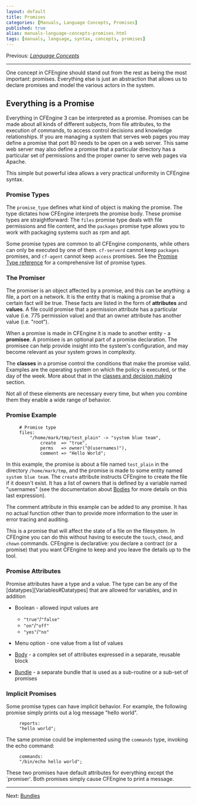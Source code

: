 ```yaml
---
layout: default
title: Promises
categories: [Manuals, Language Concepts, Promises]
published: true
alias: manuals-language-concepts-promises.html
tags: [manuals, language, syntax, concepts, promises]
---
```


Previous: [*Language Concepts*](manuals-language-concepts.html)

****

One concept in CFEngine should stand out from the rest as being the most 
important: promises. Everything else is just an abstraction that allows us to 
declare promises and model the various actors in the system.

## Everything is a Promise

Everything in CFEngine 3 can be interpreted as a promise. Promises can be made 
about all kinds of different subjects, from file attributes, to the execution 
of commands, to access control decisions and knowledge relationships. If you 
are managing a system that serves web pages you may define a promise that port 
80 needs to be open on a web server. This same web server may also define a 
promise that a particular directory has a particular set of permissions and 
the proper owner to serve web pages via Apache.

This simple but powerful idea allows a very practical uniformity in CFEngine 
syntax. 

### Promise Types

The `promise_type` defines what kind of object is making the promise. The type 
dictates how CFEngine interprets the promise body. These promise types are straightforward: The `files` promise type deals with file permissions and file content, and the `packages` promise type allows you to work with packaging systems such as rpm and apt.

Some promise types are common to all CFEngine components, while others can only be executed by one of them. `cf-serverd` cannot keep `packages` promises, and `cf-agent` cannot keep `access` promises. See the
[Promise Type reference](reference-promise-types.html) for a comprehensive list of promise types.

### The Promiser

The promiser is an object affected by a promise, and this can be anything: a 
file, a port on a network. It is the entity that is making a promise that a 
certain fact will be true. These facts are listed in the form of 
**attributes** and **values**. A file could promise that a permission 
attribute has a particular value (i.e. 775 permission value) and that an owner 
attribute has another value (i.e. "root").

When a promise is made in CFEngine it is made to another entity - a 
**promisee**. A promisee is an optional part of a promise declaration. The 
promisee can help provide insight into the system's configuration, and may 
become relevant as your system grows in complexity.

The **classes** in a promise control the conditions that make the promise 
valid. Examples are the operating system on which the policy is executed, or 
the day of the week. More about that in the [classes and decision 
making](manuals-language-concepts-classes.html) section.

Not all of these elements are necessary every time, but when you combine them 
they enable a wide range of behavior.

### Promise Example

```cf3
     # Promise type
     files:     
         "/home/mark/tmp/test_plain" -> "system blue team",
             create  => "true",
             perms   => owner("@(usernames)"),
             comment => "Hello World";
```

In this example, the promise is about a file named `test_plain` in the 
directory `/home/mark/tmp`, and the promise is made to some entity named 
`system blue team`. The `create` attribute instructs CFEngine to create the 
file if it doesn't exist. It has a list of owners that is defined by a 
variable named "usernames" (see the documentation about 
[Bodies](manuals-language-concepts-bodies.html) for more details on this last 
expression).

The comment attribute in this example can be added to any promise. It has no 
actual function other than to provide more information to the user in error 
tracing and auditing.

This is a promise that will affect the state of a file on the filesystem. In 
CFEngine you can do this without having to execute the `touch`, `chmod`, and 
`chown` commands. CFEngine is declarative: you declare a contract (or a 
promise) that you want CFEngine to keep and you leave the details up to the 
tool.

### Promise Attributes

Promise attributes have a type and a value. The type can be any of the [datatypes][Variables#Datatypes] that are allowed for variables, and in addition

* Boolean - allowed input values are
    * `"true"`/`"false"`
    * `"on"`/`"off"`
    * `"yes"`/`"no"`

* Menu option - one value from a list of values

* [Body](manuals-language-concepts-bodies.html) - a complex set of attributes expressed in a separate, reusable block

* [Bundle](manuals-language-concepts-bundle.html) - a separate bundle that is used as a sub-routine or a sub-set of promises

### Implicit Promises

Some promise types can have implicit behavior. For example, the following 
promise simply prints out a log message "hello world".

```cf3
     reports:     
     "hello world";
```

The same promise could be implemented using the `commands` type, invoking the 
echo command:

````cf3
     commands:     
     "/bin/echo hello world";
````

These two promises have default attributes for everything except the 
`promiser'. Both promises simply cause CFEngine to print a message.

****

Next: [Bundles](manuals-language-concepts-bundles.html)
